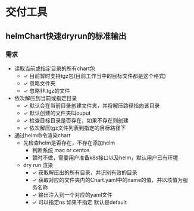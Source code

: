 # 交付工具
## helmChart快速dryrun的标准输出
### 需求
+ 读取当前或指定目录的所有chart包
  - ✓ 目前暂时支持tgz包(目前工作当中的目标文件都是这个格式)
  - ✓ 忽略文件夹
  - ✓ 忽略非.tgz的文件
+ 依次解压到当前或指定目录
  - ✓ 默认会在当前目录创建文件夹，并将解压路径指向该目录
  - ✓ 默认创建的文件夹叫ouput
  - ✓ 检查目标目录是否存在，如果不存在则创建
  - ✓ 依次解压tgz文件列表到指定的目标路径下
+ 通过helm命令渲染chart
  - 先检查helm是否存在，不存在添加helm
    - 判断系统 mac or centos
    - 暂时不做，需要用户准备k8s接口以及helm，默认用户已有环境
  - dry run 渲染
    -  ✓ 获取解压出的所有目录，并识别有效的目录
    -  ✓ 获取对应的文件夹内的Chart.yaml中的name的值，并以垓值为服务名称
    -  ✓ 输出注入到一个对应的yaml文件
    -  ✓ 可以指定ns 如果不指定 默认是default

